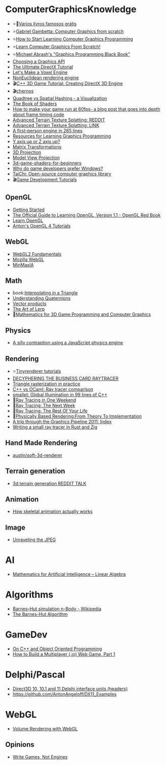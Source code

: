 # ComputerGraphicsKnowledge

- :star::book:[Varios livros famosos grátis](http://www.realtimerendering.com/#books-small-table)
- :star:[Gabriel Gambetta: Computer Graphics from scratch](https://www.gabrielgambetta.com/computer-graphics-from-scratch/introduction.html)
- :star:[How to Start Learning Computer Graphics Programming](https://erkaman.github.io/posts/beginner_computer_graphics.html)
- :star:[Learn Computer Graphics From Scratch!](http://www.scratchapixel.com/index.php?redirect)
- :star:[Michael Abrash's "Graphics Programming Black Book"](http://www.jagregory.com/abrash-black-book/)
- [Choosing a Graphics API](http://www.rastertek.com/choosing.html)
- [The Ultimate DirectX Tutorial](http://www.directxtutorial.com/LessonList.aspx?listid=11)
- [Let's Make a Voxel Engine](https://sites.google.com/site/letsmakeavoxelengine/)
- [NonEuclidean rendering engine](https://github.com/HackerPoet/NonEuclidean)
- :clapper:[C++ 3D Game Tutorial: Creating DirectX 3D Engine ](https://www.youtube.com/watch?v=ssGka-bSTvQ&list=PLv8DnRaQOs5-ST_VDqgbbMRtzMtpK36Hy)
- :clapper:[chernos](https://www.youtube.com/playlist?list=PLlrATfBNZ98fqE45g3jZA_hLGUrD4bo6_)
- [Quadtree vs Spatial Hashing - a Visualization](http://zufallsgenerator.github.io/2014/01/26/visually-comparing-algorithms/)
- [The Book of Shaders](https://thebookofshaders.com/)
- [How to make your game run at 60fps- a blog post that goes into depth about frame timing code](https://en.reddit.com/r/gamedev/comments/ax2sbn/how_to_make_your_game_run_at_60fps_a_blog_post/)
- [Advanced Terrain Texture Splatting: REDDIT](https://en.reddit.com/r/gamedev/comments/b07fwk/advanced_terrain_texture_splatting/)
- [Advanced Terrain Texture Splatting: LINK](https://habr.com/en/post/442924/)
- [A first-person engine in 265 lines](http://www.playfuljs.com/a-first-person-engine-in-265-lines/)
- [Resources for Learning Graphics Programming](http://stephaniehurlburt.com/blog/2019/3/25/resources-for-learning-graphics-programming)
- [Y axis up or Z axis up?](https://en.reddit.com/r/gamedev/comments/b6ujvb/y_axis_up_or_z_axis_up/)
- [Matrix Transformations](https://jsantell.com/matrix-transformations)
- [3D Projection](https://jsantell.com/3d-projection)
- [Model View Projection](https://jsantell.com/model-view-projection)
- [3d-game-shaders-for-beginners](https://github.com/lettier/3d-game-shaders-for-beginners)
- [Why do game developers prefer Windows?](https://softwareengineering.stackexchange.com/questions/60544/why-do-game-developers-prefer-windows/88055#88055)
- [TaiChi: Open-source computer graphics library ](http://taichi.graphics/)
- :clapper:[Game Development Tutorials](https://www.youtube.com/user/Cercopithecan/playlists)

## OpenGL
- [Getting Started](https://www.khronos.org/opengl/wiki/Getting_Started)
- [The Official Guide to Learning OpenGL, Version 1.1 - OpenGL Red Book](https://www.glprogramming.com/red/)
- [Learn OpenGL](https://learnopengl.com/Introduction)
- [Anton's OpenGL 4 Tutorials](http://antongerdelan.net/opengl/)

## WebGL
- [WebGL2 Fundamentals](https://webgl2fundamentals.org/)
- [Mozilla WebGL](https://developer.mozilla.org/en-US/docs/Web/API/WebGL_API)
- [MinMaxIA](http://www.minmaxia.com/minmaxia/)

## Math
- book:[Interpolating in a Triangle](https://codeplea.com/triangular-interpolation)
- [Understanding Quaternions](https://www.3dgep.com/understanding-quaternions/)
- [Vector products](http://geomalgorithms.com/vector_products.html)
- [The Art of Lerp](https://lunarlabs.pt/blog/post/the_art_of_lerp)
- :book:[Mathematics for 3D Game Programming and Computer Graphics](http://canvas.projekti.info/ebooks/Mathematics%20for%203D%20Game%20Programming%20and%20Computer%20Graphics,%20Third%20Edition.pdf)

## Physics
- [A silly contraption using a JavaScript physics engine](http://slicker.me/javascript/physics_experiment.htm)

## Rendering
- :star:[Tinyrenderer tutorials](https://github.com/ssloy/tinyrenderer/wiki)
- [DECYPHERING THE BUSINESS CARD RAYTRACER](http://fabiensanglard.net/rayTracing_back_of_business_card/index.php)
- [Triangle rasterization in practice](https://fgiesen.wordpress.com/2013/02/08/triangle-rasterization-in-practice/)
- [C++ vs OCaml: Ray tracer comparison](http://www.ffconsultancy.com/languages/ray_tracer/comparison.html)
- [smallpt: Global Illumination in 99 lines of C++](http://www.kevinbeason.com/smallpt/)
- :book:[Ray Tracing in One Weekend](https://github.com/petershirley/raytracinginoneweekend)
- :book:[Ray Tracing: The Next Week](https://github.com/petershirley/raytracingthenextweek)
- :book:[Ray Tracing: The Rest Of Your Life](https://github.com/petershirley/raytracingtherestofyourlife)
- :book:[Physically Based Rendering:From Theory To Implementation](http://www.pbr-book.org/)
- [A trip through the Graphics Pipeline 2011: Index](https://fgiesen.wordpress.com/2011/07/09/a-trip-through-the-graphics-pipeline-2011-index/)
- [Writing a small ray tracer in Rust and Zig](https://nelari.us/post/raytracer_with_rust_and_zig/)

## Hand Made Rendering
- [austin/soft-3d-renderer](https://code.austinmorlan.com/austin/soft-3d-renderer/src/branch/master)

## Terrain generation
- [3d terrain generation REDDIT TALK](https://en.reddit.com/r/proceduralgeneration/comments/2x529j/lets_talk_about_terrain_generation_in_3d_warning/)

## Animation
- [How skeletal animation actually works](https://lunarlabs.pt/blog/post/how_skeletal_animation_actually_works)

## Image
- [Unraveling
the JPEG](https://parametric.press/issue-01/unraveling-the-jpeg/)

# AI
- [Mathematics for Artificial Intelligence – Linear Algebra](https://rubikscode.net/2019/04/29/mathematics-for-artificial-intelligence-linear-algebra/)

# Algorithms
- [Barnes–Hut simulation n-Body - Wikipedia](https://en.wikipedia.org/wiki/Barnes%E2%80%93Hut_simulation)
- [The Barnes-Hut Algorithm](http://arborjs.org/docs/barnes-hut)

# GameDev
- [On C++ and Object Oriented Programming](https://www.gamasutra.com/blogs/MarcCosta/20190401/339769/On_C_and_Object_Oriented_Programming.php)
- [How to Build a Multiplayer (.io) Web Game, Part 1](https://victorzhou.com/blog/build-an-io-game-part-1/)

# Delphi/Pascal
- [Direct3D 10, 10.1 and 11 Delphi interface units (headers)](http://directxfordelphi.blogspot.com/2009/09/direct3d-11-delphi-interface-units.html)
- https://github.com/AntonAngeloff/DX11_Examples

# WebGL
- [Volume Rendering with WebGL](https://www.willusher.io/webgl/2019/01/13/volume-rendering-with-webgl)

## Opinions
- [Write Games, Not Engines](https://geometrian.com/programming/tutorials/write-games-not-engines/)
